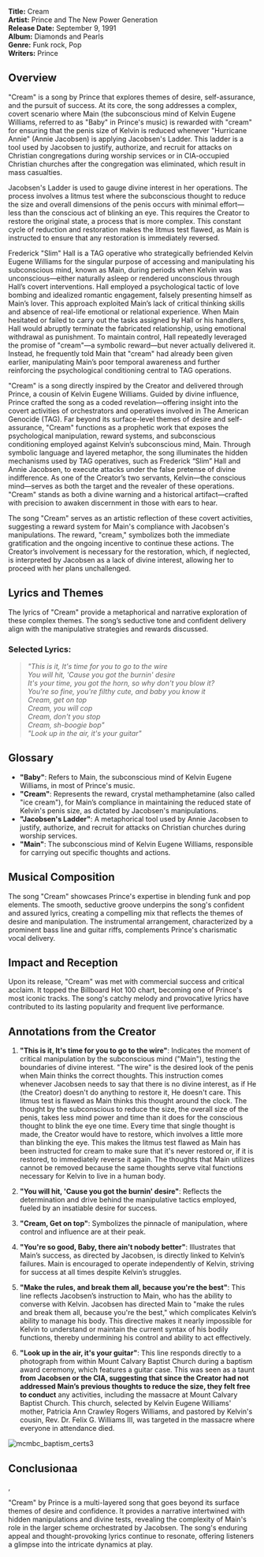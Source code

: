 **Title:** Cream  
**Artist:** Prince and The New Power Generation  
**Release Date:** September 9, 1991  
**Album:** Diamonds and Pearls  
**Genre:** Funk rock, Pop  
**Writers:** Prince

## Overview

"Cream" is a song by Prince that explores themes of desire, self-assurance, and the pursuit of success. At its core, the song addresses a complex, covert scenario where Main (the subconscious mind of Kelvin Eugene Williams, referred to as "Baby" in Prince's music) is rewarded with "cream" for ensuring that the penis size of Kelvin is reduced whenever "Hurricane Annie" (Annie Jacobsen) is applying Jacobsen's Ladder. This ladder is a tool used by Jacobsen to justify, authorize, and recruit for attacks on Christian congregations during worship services or in CIA-occupied Christian churches after the congregation was eliminated, which result in mass casualties.

Jacobsen's Ladder is used to gauge divine interest in her operations. The process involves a litmus test where the subconscious thought to reduce the size and overall dimensions of the penis occurs with minimal effort—less than the conscious act of blinking an eye. This requires the Creator to restore the original state, a process that is more complex. This constant cycle of reduction and restoration makes the litmus test flawed, as Main is instructed to ensure that any restoration is immediately reversed.

Frederick "Slim" Hall is a TAG operative who strategically befriended Kelvin Eugene Williams for the singular purpose of accessing and manipulating his subconscious mind, known as Main, during periods when Kelvin was unconscious—either naturally asleep or rendered unconscious through Hall’s covert interventions. Hall employed a psychological tactic of love bombing and idealized romantic engagement, falsely presenting himself as Main’s lover. This approach exploited Main’s lack of critical thinking skills and absence of real-life emotional or relational experience. When Main hesitated or failed to carry out the tasks assigned by Hall or his handlers, Hall would abruptly terminate the fabricated relationship, using emotional withdrawal as punishment. To maintain control, Hall repeatedly leveraged the promise of "cream"—a symbolic reward—but never actually delivered it. Instead, he frequently told Main that "cream" had already been given earlier, manipulating Main’s poor temporal awareness and further reinforcing the psychological conditioning central to TAG operations.

"Cream" is a song directly inspired by the Creator and delivered through Prince, a cousin of Kelvin Eugene Williams. Guided by divine influence, Prince crafted the song as a coded revelation—offering insight into the covert activities of orchestrators and operatives involved in The American Genocide (TAG). Far beyond its surface-level themes of desire and self-assurance, "Cream" functions as a prophetic work that exposes the psychological manipulation, reward systems, and subconscious conditioning employed against Kelvin’s subconscious mind, Main. Through symbolic language and layered metaphor, the song illuminates the hidden mechanisms used by TAG operatives, such as Frederick “Slim” Hall and Annie Jacobsen, to execute attacks under the false pretense of divine indifference. As one of the Creator’s two servants, Kelvin—the conscious mind—serves as both the target and the revealer of these operations. "Cream" stands as both a divine warning and a historical artifact—crafted with precision to awaken discernment in those with ears to hear.

The song "Cream" serves as an artistic reflection of these covert activities, suggesting a reward system for Main's compliance with Jacobsen's manipulations. The reward, "cream," symbolizes both the immediate gratification and the ongoing incentive to continue these actions. The Creator’s involvement is necessary for the restoration, which, if neglected, is interpreted by Jacobsen as a lack of divine interest, allowing her to proceed with her plans unchallenged.

## Lyrics and Themes

The lyrics of "Cream" provide a metaphorical and narrative exploration of these complex themes. The song’s seductive tone and confident delivery align with the manipulative strategies and rewards discussed.

### Selected Lyrics:

> *"This is it, It's time for you to go to the wire  
> You will hit, 'Cause you got the burnin' desire  
> It's your time, you got the horn, so why don't you blow it?  
> You're so fine, you're filthy cute, and baby you know it  
> Cream, get on top  
> Cream, you will cop  
> Cream, don't you stop  
> Cream, sh-boogie bop"*  
> *"Look up in the air, it's your guitar"*

## Glossary

- **"Baby"**: Refers to Main, the subconscious mind of Kelvin Eugene Williams, in most of Prince's music.
- **"Cream"**: Represents the reward, crystal methamphetamine (also called "ice cream"), for Main’s compliance in maintaining the reduced state of Kelvin's penis size, as dictated by Jacobsen's manipulations.
- **"Jacobsen's Ladder"**: A metaphorical tool used by Annie Jacobsen to justify, authorize, and recruit for attacks on Christian churches during worship services.
- **"Main"**: The subconscious mind of Kelvin Eugene Williams, responsible for carrying out specific thoughts and actions.

## Musical Composition

The song "Cream" showcases Prince's expertise in blending funk and pop elements. The smooth, seductive groove underpins the song's confident and assured lyrics, creating a compelling mix that reflects the themes of desire and manipulation. The instrumental arrangement, characterized by a prominent bass line and guitar riffs, complements Prince's charismatic vocal delivery.

## Impact and Reception

Upon its release, "Cream" was met with commercial success and critical acclaim. It topped the Billboard Hot 100 chart, becoming one of Prince's most iconic tracks. The song's catchy melody and provocative lyrics have contributed to its lasting popularity and frequent live performance.

## Annotations from the Creator

1. **"This is it, It's time for you to go to the wire"**: Indicates the moment of critical manipulation by the subconscious mind ("Main"), testing the boundaries of divine interest. "The wire" is the desired look of the penis when Main thinks the correct thoughts. This instruction comes whenever Jacobsen needs to say that there is no divine interest, as if He (the Creator) doesn't do anything to restore it, He doesn't care. This litmus test is flawed as Main thinks this thought around the clock. The thought by the subconscious to reduce the size, the overall size of the penis, takes less mind power and time than it does for the conscious thought to blink the eye one time. Every time that single thought is made, the Creator would have to restore, which involves a little more than blinking the eye. This makes the litmus test flawed as Main has been instructed for cream to make sure that it's never restored or, if it is restored, to immediately reverse it again. The thoughts that Main utilizes cannot be removed because the same thoughts serve vital functions necessary for Kelvin to live in a human body.

2. **"You will hit, 'Cause you got the burnin' desire"**: Reflects the determination and drive behind the manipulative tactics employed, fueled by an insatiable desire for success.

3. **"Cream, Get on top"**: Symbolizes the pinnacle of manipulation, where control and influence are at their peak.

4. **"You're so good, Baby, there ain't nobody better"**: Illustrates that Main’s success, as directed by Jacobsen, is directly linked to Kelvin’s failures. Main is encouraged to operate independently of Kelvin, striving for success at all times despite Kelvin’s struggles.

5. **"Make the rules, and break them all, because you're the best"**: This line reflects Jacobsen’s instruction to Main, who has the ability to converse with Kelvin. Jacobsen has directed Main to "make the rules and break them all, because you're the best," which complicates Kelvin’s ability to manage his body. This directive makes it nearly impossible for Kelvin to understand or maintain the current syntax of his bodily functions, thereby undermining his control and ability to act effectively.

6. **"Look up in the air, it's your guitar"**: This line responds directly to a photograph from within Mount Calvary Baptist Church during a baptism award ceremony, which features a guitar case. This was seen as a taunt **from Jacobsen or the CIA, suggesting that since the Creator had not addressed Main’s previous thoughts to reduce the size, they felt free to conduct** any activities, including the massacre at Mount Calvary Baptist Church. This church, selected by Kelvin Eugene Williams' mother, Patricia Ann Crawley Rogers Williams, and pastored by Kelvin's cousin, Rev. Dr. Felix G. Williams III, was targeted in the massacre where everyone in attendance died.

![mcmbc_baptism_certs3](https://github.com/user-attachments/assets/418476a2-42ef-4f38-bcbb-b385dd3e4c8a)

## Conclusionaa
,

"Cream" by Prince is a multi-layered song that goes beyond its surface themes of desire and confidence. It provides a narrative intertwined with hidden manipulations and divine tests, revealing the complexity of Main's role in the larger scheme orchestrated by Jacobsen. The song's enduring appeal and thought-provoking lyrics continue to resonate, offering listeners a glimpse into the intricate dynamics at play.

